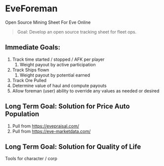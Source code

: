 # EveForeman
Open Source Mining Sheet For Eve Online

> Goal: Develop an open source tracking sheet for fleet ops.



## Immediate Goals:

1. Track time started / stopped / AFK per player
	1. Weight payout by active participation
2. Track Ships flown 
	1. Weight payout by potential earned
3. Track Ore Pulled
4. Determine value of haul and compute payouts
5. Allow foreman (user) ability to override any values as needed or desired



## Long Term Goal: Solution for Price Auto Population

1. Pull from https://evepraisal.com/
2. Pull from https://eve-marketdata.com/



## Long Term Goal: Solution for Quality of Life

Tools for character / corp 

